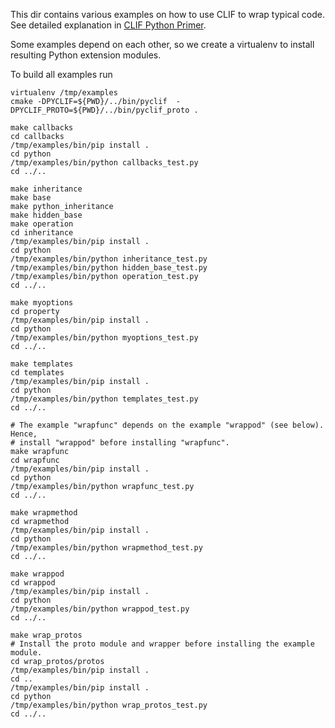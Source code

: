 This dir contains various examples on how to use CLIF to wrap typical code.
See detailed explanation in [CLIF Python Primer](../clif/python/primer.md).

Some examples depend on each other, so we create a virtualenv to install
resulting Python extension modules.

To build all examples run

```
virtualenv /tmp/examples
cmake -DPYCLIF=${PWD}/../bin/pyclif  -DPYCLIF_PROTO=${PWD}/../bin/pyclif_proto .

make callbacks
cd callbacks
/tmp/examples/bin/pip install .
cd python
/tmp/examples/bin/python callbacks_test.py
cd ../..

make inheritance
make base
make python_inheritance
make hidden_base
make operation
cd inheritance
/tmp/examples/bin/pip install .
cd python
/tmp/examples/bin/python inheritance_test.py
/tmp/examples/bin/python hidden_base_test.py
/tmp/examples/bin/python operation_test.py
cd ../..

make myoptions
cd property
/tmp/examples/bin/pip install .
cd python
/tmp/examples/bin/python myoptions_test.py
cd ../..

make templates
cd templates
/tmp/examples/bin/pip install .
cd python
/tmp/examples/bin/python templates_test.py
cd ../..

# The example "wrapfunc" depends on the example "wrappod" (see below). Hence,
# install "wrappod" before installing "wrapfunc".
make wrapfunc
cd wrapfunc
/tmp/examples/bin/pip install .
cd python
/tmp/examples/bin/python wrapfunc_test.py
cd ../..

make wrapmethod
cd wrapmethod
/tmp/examples/bin/pip install .
cd python
/tmp/examples/bin/python wrapmethod_test.py
cd ../..

make wrappod
cd wrappod
/tmp/examples/bin/pip install .
cd python
/tmp/examples/bin/python wrappod_test.py
cd ../..

make wrap_protos
# Install the proto module and wrapper before installing the example module.
cd wrap_protos/protos
/tmp/examples/bin/pip install .
cd ..
/tmp/examples/bin/pip install .
cd python
/tmp/examples/bin/python wrap_protos_test.py
cd ../..
```
